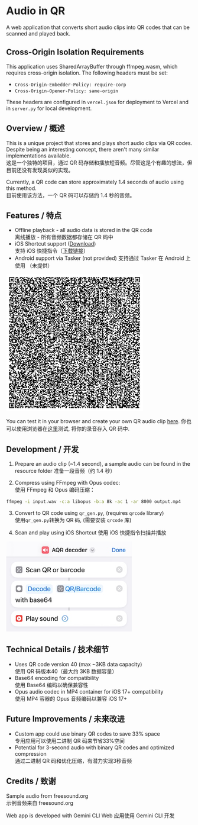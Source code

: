 # Audio in QR

A web application that converts short audio clips into QR codes that can be scanned and played back.

## Cross-Origin Isolation Requirements

This application uses SharedArrayBuffer through ffmpeg.wasm, which requires cross-origin isolation. The following headers must be set:

- `Cross-Origin-Embedder-Policy: require-corp`
- `Cross-Origin-Opener-Policy: same-origin`

These headers are configured in `vercel.json` for deployment to Vercel and in `server.py` for local development.

## Overview / 概述

This is a unique project that stores and plays short audio clips via QR codes. Despite being an interesting concept, there aren't many similar implementations available.  
这是一个独特的项目，通过 QR 码存储和播放短音频。尽管这是个有趣的想法，但目前还没有发现类似的实现。

Currently, a QR code can store approximately 1.4 seconds of audio using this method.  
目前使用该方法，一个 QR 码可以存储约 1.4 秒的音频。

## Features / 特点

- Offline playback - all audio data is stored in the QR code  
    离线播放 - 所有音频数据都存储在 QR 码中
- iOS Shortcut support ([Download](https://www.icloud.com/shortcuts/d9a68dcfe49a485dbd736846b6b84f10))  
    支持 iOS 快捷指令（[下载链接](https://www.icloud.com/shortcuts/d9a68dcfe49a485dbd736846b6b84f10)）
- Android support via Tasker  (not provided)
    支持通过 Tasker 在 Android 上使用 （未提供）

![QR Code](resource/audioQR_sample.png)

You can test it in your browser and create your own QR audio clip [here](https://planewave.github.io/audio-in-QR/).
你也可以使用浏览器在[这里](https://audio-in-qr.vercel.app/)测试, 将你的录音存入 QR 码中.

## Development / 开发

1. Prepare an audio clip (~1.4 second), a sample audio can be found in the resource folder 
     准备一段音频（约 1.4 秒）

2. Compress using FFmpeg with Opus codec:  
     使用 FFmpeg 和 Opus 编码压缩：
```bash
ffmpeg -i input.wav -c:a libopus -b:a 8k -ac 1 -ar 8000 output.mp4
```

3. Convert to QR code using `qr_gen.py`, (requires `qrcode` library)  
     使用`qr_gen.py`转换为 QR 码, (需要安装 `qrcode` 库)

4. Scan and play using iOS Shortcut 
     使用 iOS 快捷指令扫描并播放

![](resource/shortcut.jpeg)

## Technical Details / 技术细节

- Uses QR code version 40 (max ~3KB data capacity)  
    使用 QR 码版本40（最大约 3KB 数据容量）
- Base64 encoding for compatibility  
    使用 Base64 编码以确保兼容性
- Opus audio codec in MP4 container for iOS 17+ compatibility  
    使用 MP4 容器的 Opus 音频编码以兼容 iOS 17+

## Future Improvements / 未来改进

- Custom app could use binary QR codes to save 33% space  
    专用应用可以使用二进制 QR 码来节省33%空间
- Potential for 3-second audio with binary QR codes and optimized compression  
    通过二进制 QR 码和优化压缩，有潜力实现3秒音频

## Credits / 致谢

Sample audio from freesound.org  
示例音频来自 freesound.org

Web app is developed with Gemini CLI
Web 应用使用 Gemini CLI 开发
